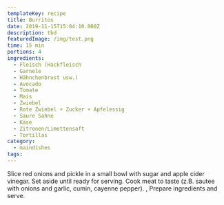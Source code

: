 ```yaml
---
templateKey: recipe
title: Burritos
date: 2019-11-15T15:04:10.000Z
description: tbd
featuredImage: /img/test.png
time: 15 min
portions: 4
ingredients:
  - Fleisch (Hackfleisch
  - Garnele
  - Hähnchenbrust usw.)
  - Avocado
  - Tomate
  - Mais
  - Zwiebel
  - Rote Zwiebel + Zucker + Apfelessig
  - Saure Sahne
  - Käse
  - Zitronen/Limettensaft
  - Tortillas
category:
  - maindishes
tags:
---
```


Slice red onions and pickle in a small bowl with sugar and apple cider vinegar. Set aside until ready for serving. Cook meat to taste (z.B. sautee with onions and garlic, cumin, cayenne pepper). , Prepare ingredients and serve.
